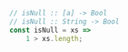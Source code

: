 ```javascript
// isNull :: [a] -> Bool
// isNull :: String -> Bool
const isNull = xs =>
    1 > xs.length;
```